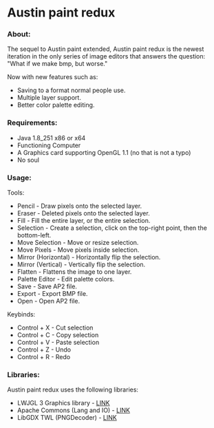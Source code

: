 # Austin paint redux
### About:
The sequel to Austin paint extended, Austin paint redux is the newest iteration in the only series of image editors that answers the question: "What if we make bmp, but worse."

Now with new features such as:
* Saving to a format normal people use.
* Multiple layer support.
* Better color palette editing.

### Requirements:
* Java 1.8_251 x86 or x64
* Functioning Computer
* A Graphics card supporting OpenGL 1.1 (no that is not a typo)
* No soul

### Usage:
Tools:
* Pencil - Draw pixels onto the selected layer.
* Eraser - Deleted pixels onto the selected layer.
* Fill - Fill the entire layer, or the entire selection.
* Selection - Create a selection, click on the top-right point, then the bottom-left.
* Move Selection - Move or resize selection.
* Move Pixels - Move pixels inside selection.
* Mirror (Horizontal) - Horizontally flip the selection.
* Mirror (Vertical) - Vertically flip the selection.
* Flatten - Flattens the image to one layer.
* Palette Editor - Edit palette colors.
* Save - Save AP2 file.
* Export - Export BMP file.
* Open - Open AP2 file.

Keybinds:
* Control + X - Cut selection
* Control + C - Copy selection
* Control + V - Paste selection
* Control + Z - Undo
* Control + R - Redo
### Libraries:
Austin paint redux uses the following libraries:
- LWJGL 3 Graphics library - [LINK](https://www.lwjgl.org/)
- Apache Commons (Lang and IO) - [LINK](https://commons.apache.org/)
- LibGDX TWL (PNGDecoder) - [LINK](https://libgdx.badlogicgames.com/)
